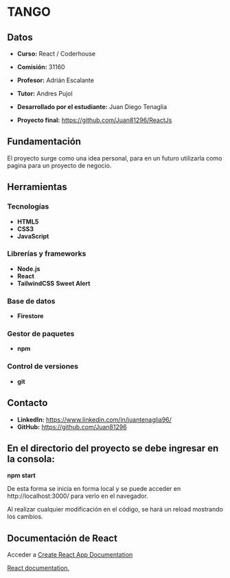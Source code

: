 # TANGO

## Datos

* **Curso:** React / Coderhouse

* **Comisión:** 31160

* **Profesor:** Adrián Escalante

* **Tutor:** Andres Pujol

* **Desarrollado por el estudiante:** Juan Diego Tenaglia

* **Proyecto final:** https://github.com/Juan81296/ReactJs

## Fundamentación

El proyecto surge como una idea personal, para en un futuro utilizarla como pagina para un proyecto de negocio.

## Herramientas

### Tecnologías

* **HTML5**
* **CSS3**
* **JavaScript**

### Librerías y frameworks

* **Node.js**
* **React**
* **TailwindCSS**
**Sweet Alert**

### Base de datos
* **Firestore**

### Gestor de paquetes

* **npm**

### Control de versiones

* **git**

## Contacto

* **LinkedIn:** https://www.linkedin.com/in/juantenaglia96/
* **GitHub:** https://github.com/Juan81296

## En el directorio del proyecto se debe ingresar en la consola:
**npm start**

De esta forma se inicia en forma local y se puede acceder en http://localhost:3000/ para verlo en el navegador.

Al realizar cualquier modificación en el código, se hará un reload mostrando los cambios.

## Documentación de React

Acceder a [Create React App Documentation](https://create-react-app.dev/docs/getting-started/)

[React documentation.](https://reactjs.org/)